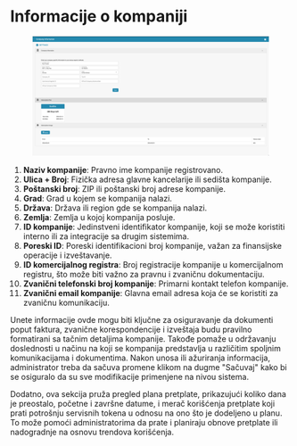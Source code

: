 # Informacije o kompaniji

<figure><img src="../../../.gitbook/assets/Bildschirmfoto 2024-05-08 um 08.18.42.png" alt=""><figcaption></figcaption></figure>

1. **Naziv kompanije**: Pravno ime kompanije registrovano.
2. **Ulica + Broj**: Fizička adresa glavne kancelarije ili sedišta kompanije.
3. **Poštanski broj**: ZIP ili poštanski broj adrese kompanije.
4. **Grad**: Grad u kojem se kompanija nalazi.
5. **Država**: Država ili region gde se kompanija nalazi.
6. **Zemlja**: Zemlja u kojoj kompanija posluje.
7. **ID kompanije**: Jedinstveni identifikator kompanije, koji se može koristiti interno ili za integracije sa drugim sistemima.
8. **Poreski ID**: Poreski identifikacioni broj kompanije, važan za finansijske operacije i izveštavanje.
9. **ID komercijalnog registra**: Broj registracije kompanije u komercijalnom registru, što može biti važno za pravnu i zvaničnu dokumentaciju.
10. **Zvanični telefonski broj kompanije**: Primarni kontakt telefon kompanije.
11. **Zvanični email kompanije**: Glavna email adresa koja će se koristiti za zvaničnu komunikaciju.

Unete informacije ovde mogu biti ključne za osiguravanje da dokumenti poput faktura, zvanične korespondencije i izveštaja budu pravilno formatirani sa tačnim detaljima kompanije. Takođe pomaže u održavanju doslednosti u načinu na koji se kompanija predstavlja u različitim spoljnim komunikacijama i dokumentima. Nakon unosa ili ažuriranja informacija, administrator treba da sačuva promene klikom na dugme "Sačuvaj" kako bi se osiguralo da su sve modifikacije primenjene na nivou sistema.

Dodatno, ova sekcija pruža pregled plana pretplate, prikazujući koliko dana je preostalo, početne i završne datume, i merač korišćenja pretplate koji prati potrošnju servisnih tokena u odnosu na ono što je dodeljeno u planu. To može pomoći administratorima da prate i planiraju obnove pretplate ili nadogradnje na osnovu trendova korišćenja.
